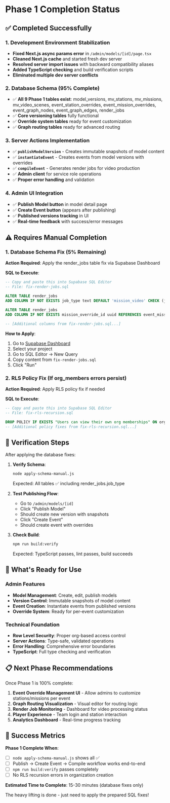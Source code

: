 # Phase 1 Completion Status

## ✅ Completed Successfully

### 1. Development Environment Stabilization
- **Fixed Next.js async params error** in `/admin/models/[id]/page.tsx`
- **Cleaned Next.js cache** and started fresh dev server
- **Resolved server import issues** with backward compatibility aliases
- **Added TypeScript checking** and build verification scripts
- **Eliminated multiple dev server conflicts**

### 2. Database Schema (95% Complete)
- ✅ **All 9 Phase 1 tables exist**: model_versions, mv_stations, mv_missions, mv_video_scenes, event_station_overrides, event_mission_overrides, event_graph_nodes, event_graph_edges, render_jobs
- ✅ **Core versioning tables** fully functional
- ✅ **Override system tables** ready for event customization
- ✅ **Graph routing tables** ready for advanced routing

### 3. Server Actions Implementation
- ✅ **`publishModelVersion`** - Creates immutable snapshots of model content
- ✅ **`instantiateEvent`** - Creates events from model versions with overrides
- ✅ **`compileEvent`** - Generates render jobs for video production
- ✅ **Admin client** for service role operations
- ✅ **Proper error handling** and validation

### 4. Admin UI Integration
- ✅ **Publish Model button** in model detail page
- ✅ **Create Event button** (appears after publishing)
- ✅ **Published versions tracking** in UI
- ✅ **Real-time feedback** with success/error messages

## ⚠️ Requires Manual Completion

### 1. Database Schema Fix (5% Remaining)
**Action Required**: Apply the render_jobs table fix via Supabase Dashboard

**SQL to Execute**:
```sql
-- Copy and paste this into Supabase SQL Editor
-- File: fix-render-jobs.sql

ALTER TABLE render_jobs
ADD COLUMN IF NOT EXISTS job_type text DEFAULT 'mission_video' CHECK (job_type IN ('mission_video', 'compilation', 'preview'));

ALTER TABLE render_jobs
ADD COLUMN IF NOT EXISTS mission_override_id uuid REFERENCES event_mission_overrides(id) ON DELETE CASCADE;

-- [Additional columns from fix-render-jobs.sql...]
```

**How to Apply**:
1. Go to [Supabase Dashboard](https://supabase.com/dashboard)
2. Select your project
3. Go to SQL Editor → New Query
4. Copy content from `fix-render-jobs.sql`
5. Click "Run"

### 2. RLS Policy Fix (If org_members errors persist)
**Action Required**: Apply RLS policy fix if needed

**SQL to Execute**:
```sql
-- Copy and paste this into Supabase SQL Editor
-- File: fix-rls-recursion.sql

DROP POLICY IF EXISTS "Users can view their own org memberships" ON org_members;
-- [Additional policy fixes from fix-rls-recursion.sql...]
```

## 🎯 Verification Steps

After applying the database fixes:

1. **Verify Schema**:
   ```bash
   node apply-schema-manual.js
   ```
   Expected: All tables ✅ including render_jobs.job_type

2. **Test Publishing Flow**:
   - Go to `/admin/models/[id]`
   - Click "Publish Model"
   - Should create new version with snapshots
   - Click "Create Event"
   - Should create event with overrides

3. **Check Build**:
   ```bash
   npm run build:verify
   ```
   Expected: TypeScript passes, lint passes, build succeeds

## 🚀 What's Ready for Use

### Admin Features
- **Model Management**: Create, edit, publish models
- **Version Control**: Immutable snapshots of model content
- **Event Creation**: Instantiate events from published versions
- **Override System**: Ready for per-event customization

### Technical Foundation
- **Row Level Security**: Proper org-based access control
- **Server Actions**: Type-safe, validated operations
- **Error Handling**: Comprehensive error boundaries
- **TypeScript**: Full type checking and verification

## 📋 Next Phase Recommendations

Once Phase 1 is 100% complete:

1. **Event Override Management UI** - Allow admins to customize stations/missions per event
2. **Graph Routing Visualization** - Visual editor for routing logic
3. **Render Job Monitoring** - Dashboard for video processing status
4. **Player Experience** - Team login and station interaction
5. **Analytics Dashboard** - Real-time progress tracking

## 🎉 Success Metrics

**Phase 1 Complete When**:
- [ ] `node apply-schema-manual.js` shows all ✅
- [ ] Publish → Create Event → Compile workflow works end-to-end
- [ ] `npm run build:verify` passes completely
- [ ] No RLS recursion errors in organization creation

**Estimated Time to Complete**: 15-30 minutes (database fixes only)

The heavy lifting is done - just need to apply the prepared SQL fixes!